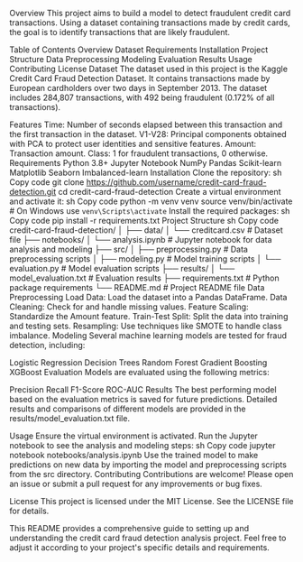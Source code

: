 Overview
This project aims to build a model to detect fraudulent credit card transactions. Using a dataset containing transactions made by credit cards, the goal is to identify transactions that are likely fraudulent.

Table of Contents
Overview
Dataset
Requirements
Installation
Project Structure
Data Preprocessing
Modeling
Evaluation
Results
Usage
Contributing
License
Dataset
The dataset used in this project is the Kaggle Credit Card Fraud Detection Dataset. It contains transactions made by European cardholders over two days in September 2013. The dataset includes 284,807 transactions, with 492 being fraudulent (0.172% of all transactions).

Features
Time: Number of seconds elapsed between this transaction and the first transaction in the dataset.
V1-V28: Principal components obtained with PCA to protect user identities and sensitive features.
Amount: Transaction amount.
Class: 1 for fraudulent transactions, 0 otherwise.
Requirements
Python 3.8+
Jupyter Notebook
NumPy
Pandas
Scikit-learn
Matplotlib
Seaborn
Imbalanced-learn
Installation
Clone the repository:
sh
Copy code
git clone https://github.com/username/credit-card-fraud-detection.git
cd credit-card-fraud-detection
Create a virtual environment and activate it:
sh
Copy code
python -m venv venv
source venv/bin/activate  # On Windows use `venv\Scripts\activate`
Install the required packages:
sh
Copy code
pip install -r requirements.txt
Project Structure
sh
Copy code
credit-card-fraud-detection/
│
├── data/
│   └── creditcard.csv       # Dataset file
├── notebooks/
│   └── analysis.ipynb       # Jupyter notebook for data analysis and modeling
├── src/
│   ├── preprocessing.py     # Data preprocessing scripts
│   ├── modeling.py          # Model training scripts
│   └── evaluation.py        # Model evaluation scripts
├── results/
│   └── model_evaluation.txt # Evaluation results
├── requirements.txt         # Python package requirements
└── README.md                # Project README file
Data Preprocessing
Load Data: Load the dataset into a Pandas DataFrame.
Data Cleaning: Check for and handle missing values.
Feature Scaling: Standardize the Amount feature.
Train-Test Split: Split the data into training and testing sets.
Resampling: Use techniques like SMOTE to handle class imbalance.
Modeling
Several machine learning models are tested for fraud detection, including:

Logistic Regression
Decision Trees
Random Forest
Gradient Boosting
XGBoost
Evaluation
Models are evaluated using the following metrics:

Precision
Recall
F1-Score
ROC-AUC
Results
The best performing model based on the evaluation metrics is saved for future predictions. Detailed results and comparisons of different models are provided in the results/model_evaluation.txt file.

Usage
Ensure the virtual environment is activated.
Run the Jupyter notebook to see the analysis and modeling steps:
sh
Copy code
jupyter notebook notebooks/analysis.ipynb
Use the trained model to make predictions on new data by importing the model and preprocessing scripts from the src directory.
Contributing
Contributions are welcome! Please open an issue or submit a pull request for any improvements or bug fixes.

License
This project is licensed under the MIT License. See the LICENSE file for details.

This README provides a comprehensive guide to setting up and understanding the credit card fraud detection analysis project. Feel free to adjust it according to your project's specific details and requirements.
